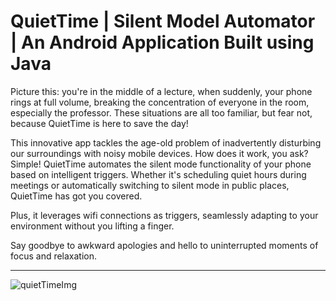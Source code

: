 #  QuietTime | Silent Model Automator | An Android Application Built using Java


Picture this: you're in the middle of a lecture, when suddenly, your phone rings at full volume, breaking the concentration of everyone in the room, especially the professor. These situations are all too familiar, but fear not, because QuietTime is here to save the day!

This innovative app tackles the age-old problem of inadvertently disturbing our surroundings with noisy mobile devices. How does it work, you ask? Simple! QuietTime automates the silent mode functionality of your phone based on intelligent triggers. Whether it's scheduling quiet hours during meetings or automatically switching to silent mode in public places, QuietTime has got you covered.

Plus, it leverages wifi connections as triggers, seamlessly adapting to your environment without you lifting a finger.

Say goodbye to awkward apologies and hello to uninterrupted moments of focus and relaxation.

---

![quietTimeImg](https://github.com/durgavinay8/QuietTime-AndroidApp/assets/113960662/eacc9237-6299-4b67-a516-beaac27552fd)




